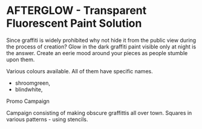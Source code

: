 # AFTERGLOW - Transparent Fluorescent Paint Solution

Since graffiti is widely prohibited why not hide it from the public view during the process of creation? Glow in the dark graffiti paint visible only at night is the answer. Create an eerie mood around your pieces as people stumble upon them.

Various colours available. All of them have specific names.
- shroomgreen,
- blindwhite,

Promo Campaign

Campaign consisting of making obscure graffittis all over town. Squares in various patterns - using stencils.
